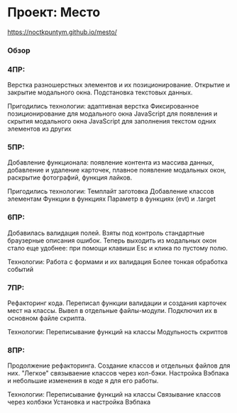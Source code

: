 # Проект: Место
https://noctkpuntym.github.io/mesto/
### Обзор

### 4ПР:
Верстка разношерстных элементов и их позиционирование. Открытие и закрытие модального окна. Подстановка текстовых данных.

Пригодились технологии:
адаптивная верстка
Фиксированное позиционирование для модального окна
JavaScript для появления и скрытия модального окна
JavaScript для заполнения текстом одних элементов из других

### 5ПР:
Добавление функционала: появление контента из массива данных, добавление и удаление карточек, плавное появление модальных окон, раскрытие фотографий, функция лайков.

Пригодились технологии:
Темплайт заготовка
Добавление классов элементам
Функции в функциях
Параметр в функциях (evt) и .target

### 6ПР:
Добавилась валидация полей. Взяты под контроль стандартные браузерные описания ошибок. Теперь выходить из модальных окон стало еще удобнее: при помощи клавиши Esc и клика по пустому полю.

Технологии:
Работа с формами и их валидация
Более тонкая обработка событий

### 7ПР:
Рефакторинг кода. Переписал функции валидации и создания карточек мест на классы. Вывел в отдельные файлы-модули. Подключил их в основном файле скрипта.

Технологии:
Переписывание функций на классы
Модульность скриптов

### 8ПР:
Продолжение рефакторинга. Создание классов и отдельных файлов для них. "Легкое" связываение классов через кол-бэки. Настройка Вэбпака и небольшие изменения в коде я для его работы.

Технологии:
Переписывание функций на классы
Связывание классов через колбэки
Установка и настройка Вэбпака